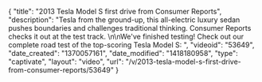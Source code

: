 {
    "title": "2013 Tesla Model S first drive from Consumer Reports",
    "description": "Tesla from the ground-up, this all-electric luxury sedan pushes boundaries and challenges traditional thinking. Consumer Reports checks it out at the test track. \n\nWe've finished testing! Check out our complete road test of the top-scoring Tesla Model S: ",
    "videoid": "53649",
    "date_created": "1370057161",
    "date_modified": "1418180958",
    "type": "captivate",
    "layout": "video",
    "url": "\/v\/2013-tesla-model-s-first-drive-from-consumer-reports\/53649"
}